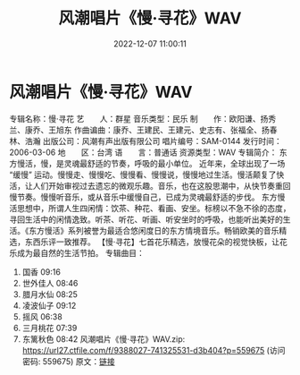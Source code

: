 ﻿---
title: 风潮唱片《慢·寻花》WAV
date: 2022-12-07 11:00:11
categories: 古典音乐、新世纪、纯音雅乐
tags: 纯音雅乐
---
# 风潮唱片《慢·寻花》WAV

专辑名称：慢·寻花
艺　　人：群星
音乐类型：民乐
制　　作：欧阳谦、扬秀兰、康乔、王旭东
作曲谝曲：康乔、王建民、王建元、史志有、张福全、扬春林、浩瀚
出版公司：风潮有声出版有限公司
唱片编号：SAM-0144
发行时间：2006-03-06
地　　区：台湾
语　　言：普通话
资源类型：WAV
专辑简介：
东方慢活，慢，是灵魂最舒适的节奏，呼吸的最小单位。
近年来，全球出现了一场 “缓慢”
运动。慢慢走、慢慢吃、慢慢看、慢慢说，慢慢地过生活。慢活颠复了快活，让人们开始审视过去遗忘的微观乐趣。音乐，也在这股思潮中，从快节奏重回慢节奏。慢慢听音乐，或从音乐中缓慢自己，已成为灵魂最舒适的步伐。
东方慢活思想中，所谓人生四闲情：饮茶、种花、看画、安坐。标榜以不急不徐的态度，寻回生活中的闲情逸致。听茶、听花、听画、听安坐时的呼吸，也能听出美好的生活。《东方慢活》系列被誉为最适合悠闲度日的东方情境音乐。畅销欧美的音乐精选，东西乐评一致推荐。
【慢·寻花】七首花乐精选，放慢花朵的视觉快板，让花乐成为最自然的生活节拍。
专辑曲目：
01. 国香 09:16
02. 世外佳人 08:46
03. 腊月水仙 08:25
04. 凌波仙子 09:12
05. 摇风 06:38
06. 三月桃花 07:39
07. 东篱秋色 08:42
风潮唱片《慢·寻花》WAV.zip: https://url27.ctfile.com/f/9388027-741325531-d3b404?p=559675
(访问密码: 559675)
原文：[链接](https://blog.sina.com.cn/s/blog_1647c7e76010310hh.html)